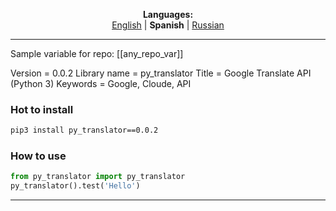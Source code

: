 
<p align="center"><b>Languages:</b><br /><a href="https://github.com/markolofsen/py_translator/blob/master/README.md">English</a> | <b>Spanish</b> | <a href="https://github.com/markolofsen/py_translator/blob/master/README_ru.md">Russian</a></p>

---

Sample variable for repo: [[any_repo_var]]

Version = 0.0.2
Library name = py_translator
Title = Google Translate API (Python 3)
Keywords = Google, Cloude, API

### Hot to install

```sh
pip3 install py_translator==0.0.2
```
                    

### How to use

```python
from py_translator import py_translator
py_translator().test('Hello')
```
                

    

---

